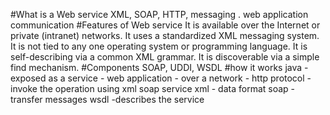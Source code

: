 #What is a Web service
XML, SOAP, HTTP, messaging . web application communication
#Features of Web service
    It is available over the Internet or private (intranet) networks.
    It uses a standardized XML messaging system.
    It is not tied to any one operating system or programming language.
    It is self-describing via a common XML grammar.
    It is discoverable via a simple find mechanism.
#Components
SOAP, UDDI, WSDL
#how it works
java - exposed as a service - web application - over a network - http protocol - invoke the operation using xml soap service
xml - data format
soap - transfer messages
wsdl -describes the service

